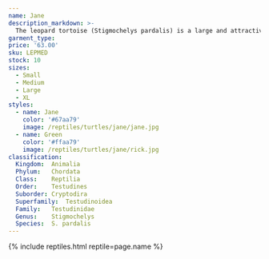 ```yaml
---
name: Jane
description_markdown: >-
  The leopard tortoise (Stigmochelys pardalis) is a large and attractively marked tortoise found in the savannas of eastern and southern Africa, from Sudan to the southern Cape. It is the only member of the genus Stigmochelys, although in the past, it was commonly placed in Geochelone.[2] This tortoise is a grazing species that favors semiarid, thorny to grassland habitats. In both very hot and very cold weather, it may dwell in abandoned fox, jackal, or aardvark holes. The leopard tortoise does not dig other than to make nests in which to lay eggs. Given its propensity for grassland habitats, it grazes extensively upon mixed grasses. It also favors succulents and thistles.
garment_type:
price: '63.00'
sku: LEPMED
stock: 10
sizes:
  - Small
  - Medium
  - Large
  - XL
styles:
  - name: Jane
    color: '#67aa79'
    image: /reptiles/turtles/jane/jane.jpg
  - name: Green
    color: '#ffaa79'
    image: /reptiles/turtles/jane/rick.jpg
classification:
  Kingdom:	Animalia
  Phylum:	Chordata
  Class:	Reptilia
  Order:	Testudines
  Suborder:	Cryptodira
  Superfamily:	Testudinoidea
  Family:	Testudinidae
  Genus:	Stigmochelys
  Species:	S. pardalis    
---
```

{% include reptiles.html reptile=page.name %}